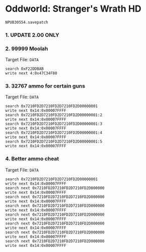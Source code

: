 #  Oddworld: Stranger's Wrath HD 

`NPUB30554.savepatch`

### 1. UPDATE 2.00 ONLY
### 2. 99999 Moolah

Target File: `DATA`

```
search 0xF22DDBAB
write next 4:0x47C34F80
```

### 3. 32767 ammo for certain guns

Target File: `DATA`

```
search 0x7210FD2D7210FD2D7210FD2D00000001
write next 0x14:0x00007FFFF
search 0x7210FD2D7210FD2D7210FD2D00000001:2
write next 0x14:0x00007FFFF
search 0x7210FD2D7210FD2D7210FD2D00000001:3
write next 0x14:0x00007FFFF
search 0x7210FD2D7210FD2D7210FD2D00000001:4
write next 0x14:0x00007FFFF
search 0x7210FD2D7210FD2D7210FD2D00000001:5
write next 0x14:0x00007FFFF
```

### 4. Better ammo cheat

Target File: `DATA`

```
search 0x7210FD2D7210FD2D7210FD2D00000001
write next 0x14:0x00007FFFF
search next 0x7210FD2D7210FD2D7210FD2D000000
write next 0x14:0x00007FFFF
search next 0x7210FD2D7210FD2D7210FD2D000000
write next 0x14:0x00007FFFF
search next 0x7210FD2D7210FD2D7210FD2D000000
write next 0x14:0x00007FFFF
search next 0x7210FD2D7210FD2D7210FD2D000000
write next 0x14:0x00007FFFF
search next 0x7210FD2D7210FD2D7210FD2D000000
write next 0x14:0x00007FFFF
search next 0x7210FD2D7210FD2D7210FD2D000000
write next 0x14:0x00007FFFF
search next 0x7210FD2D7210FD2D7210FD2D000000
write next 0x14:0x00007FFFF
```

